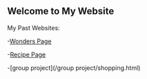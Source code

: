 ## Welcome to My Website
My Past Websites:

-[Wonders Page](/Wonders/Tourism.html)

-[Recipe Page](/recipe/recipe.html)

-[group project](/group project/shopping.html)

